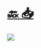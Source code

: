 #
# [🔙 ](../../)    <a href="../pdfs/227_🏦 Ayuntamiento_⬜ Panel o cartel informativo.pdf">📥</a>
 <img src="page0.jpg"> 

            
                